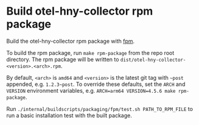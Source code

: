 # Build otel-hny-collector rpm package

Build the otel-hny-collector rpm package with [fpm](https://github.com/jordansissel/fpm).

To build the rpm package, run `make rpm-package` from the repo root directory. The rpm package will be written to
`dist/otel-hny-collector-<version>.<arch>.rpm`.

By default, `<arch>` is `amd64` and `<version>` is the latest git tag with `~post` appended, e.g. `1.2.3~post`.
To override these defaults, set the `ARCH` and `VERSION` environment variables, e.g.
`ARCH=arm64 VERSION=4.5.6 make rpm-package`.

Run `./internal/buildscripts/packaging/fpm/test.sh PATH_TO_RPM_FILE` to run a basic installation test with the built
package.